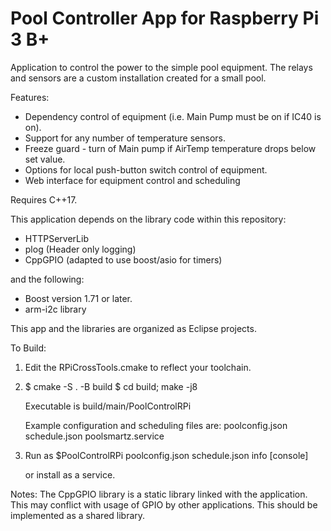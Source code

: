 # Pool Controller App for Raspberry Pi 3 B+

Application to control the power to the simple pool equipment. 
The relays and sensors are a custom installation created for a 
small pool.

Features:
* Dependency control of equipment (i.e. Main Pump must be on if IC40 is on).
* Support for any number of temperature sensors.
* Freeze guard - turn of Main pump if AirTemp temperature drops below set value.
* Options for local push-button switch control of equipment.
* Web interface for equipment control and scheduling


Requires C++17.

This application depends on the library code within this repository:
* HTTPServerLib
* plog (Header only logging)
* CppGPIO (adapted to use boost/asio for timers)

and the following:

* Boost version 1.71 or later.
* arm-i2c library

This app and the libraries are organized as Eclipse projects.

To Build:
1. Edit the RPiCrossTools.cmake to reflect your toolchain.
2. $ cmake -S . -B build
   $ cd build; make -j8

   Executable is build/main/PoolControlRPi

   Example configuration and scheduling files are:
      poolconfig.json
      schedule.json
      poolsmartz.service 
3.  
   Run as
   $PoolControlRPi poolconfig.json schedule.json info [console]

   or install as a service.

Notes:
The CppGPIO library is a static library linked with the application. This may
conflict with usage of GPIO by other applications. This should be implemented
as a shared library.
   

   
   